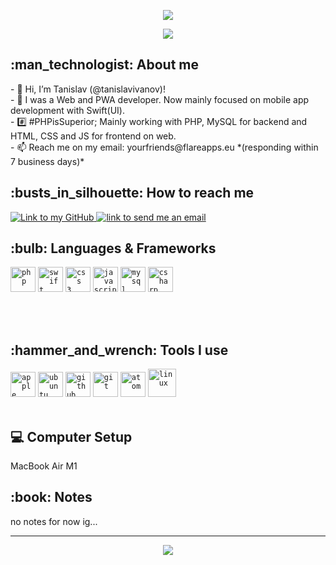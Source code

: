<div id="top"></div>

<p align="center">
  <img src="https://readme-typing-svg.herokuapp.com/?lines=github:+@tanislavivanov;email:+tanislav@flareapps.eu;php+or+nothing&font=Fira%20Code&center=true&width=380&height=50">
</p>

<div align="center">
    <a><img src="https://i.imgur.com/W0IaHE4.gif"></a>
</div>


<h2>:man_technologist: About me</h2>
- 👋 Hi, I’m Tanislav (@tanislavivanov)!<br>
- 👀 I was a Web and PWA developer. Now mainly focused on mobile app development with Swift(UI).<br>
- #️⃣ #PHPisSuperior; Mainly working with PHP, MySQL for backend and HTML, CSS and JS for frontend on web. <br>
- 📫 Reach me on my email: yourfriends@flareapps.eu *(responding within 7 business days)*<br>

<h2>:busts_in_silhouette: How to reach me</h2>
<a href="https://github.com/tanislavivanov">
    <img alt="Link to my GitHub" src="https://img.shields.io/github/followers/tanislavivanov?style=social&label=@tanislavivanov">
</a>
<a href="mailto:tanislav@flareapps.eu">
    <img alt="link to send me an email" src="https://img.shields.io/static/v1?label&message=tanislav@flareapps.eu&color=whitesmoke&style=flat&logo=gmail" />
</a>
</br>

<h2>:bulb: Languages & Frameworks</h2>
<code><img title="PHP" alt="php" width="40px" src="https://cdn.jsdelivr.net/gh/devicons/devicon/icons/php/php-original.svg" /></code>
<code><img title="Swift" alt="swift" width="40px" src="https://cdn.jsdelivr.net/gh/devicons/devicon/icons/swift/swift-original.svg" /></code>
<code><img title="CSS 3" alt="css 3" width="40px" src="https://cdn.jsdelivr.net/gh/devicons/devicon/icons/css3/css3-original.svg" /></code>
<code><img title="JavaScript" alt="javascript" width="40px" src="https://cdn.jsdelivr.net/gh/devicons/devicon/icons/javascript/javascript-original.svg" /></code>
<code><img title="MySQL" alt="mysql" width="40px" src="https://cdn.jsdelivr.net/gh/devicons/devicon/icons/mysql/mysql-original.svg" /></code>
<code><img title="C#" alt="csharp" width="40px" src="https://cdn.jsdelivr.net/gh/devicons/devicon/icons/csharp/csharp-original.svg" /></code>

</br></br>

<h2>:hammer_and_wrench: Tools I use</h2>
<code><img title="Apple macOS" alt="apple macos" width="40px" src="https://cdn.jsdelivr.net/gh/devicons/devicon/icons/apple/apple-original.svg" /></code>
<code><img title="Ubuntu" alt="ubuntu" width="40px" src="https://cdn.jsdelivr.net/gh/devicons/devicon/icons/ubuntu/ubuntu-plain.svg" /></code>
<code><img title="GitHub" alt="github" width="40px" src="https://cdn.jsdelivr.net/gh/devicons/devicon/icons/github/github-original.svg" /></code>
<code><img title="Git" alt="git" width="40px" src="https://cdn.jsdelivr.net/gh/devicons/devicon/icons/git/git-original.svg" /></code>
<code><img title="Atom" alt="atom" width="40px" src="https://cdn.jsdelivr.net/gh/devicons/devicon/icons/atom/atom-original.svg" /></code>
<code><img title="Linux" alt="linux" width="45px" src="https://cdn.jsdelivr.net/gh/devicons/devicon/icons/linux/linux-original.svg" /></code>
</br></br>

<h2>💻 Computer Setup</h2>
<p>MacBook Air M1</p>

<h2>:book: Notes</h2>
<p>no notes for now ig...</p>

<hr/>

<p align="center">
  <img src="https://readme-typing-svg.herokuapp.com/?lines=Thank+you+for+visiting+my+GitHub!!!&font=Fira%20Code&center=true&width=420&height=50">
</p>
